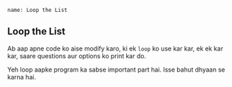 ```ngMeta
name: Loop the List

```

## Loop the List
Ab aap apne code ko aise modify karo, ki ek `loop` ko use kar kar, ek ek kar kar, saare questions aur options ko print kar do.

Yeh loop aapke program ka sabse important part hai. Isse bahut dhyaan se karna hai.